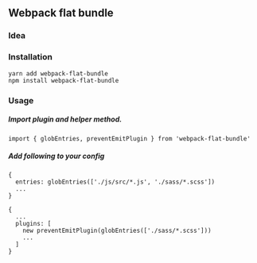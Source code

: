 ## Webpack flat bundle

### Idea

### Installation

```
yarn add webpack-flat-bundle
npm install webpack-flat-bundle
```

### Usage

##### Import plugin and helper method.
```
import { globEntries, preventEmitPlugin } from 'webpack-flat-bundle'
```

##### Add following to your config
```
{
  entries: globEntries(['./js/src/*.js', './sass/*.scss'])
  ...
}
```  

```
{
  ...
  plugins: [
    new preventEmitPlugin(globEntries(['./sass/*.scss']))
    ...
  ]
}
```
